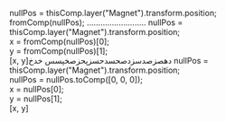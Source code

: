 nullPos = thisComp.layer("Magnet").transform.position;  
fromComp(nullPos);
..........................
nullPos = thisComp.layer("Magnet").transform.position;  
x = fromComp(nullPos)[0];  
y = fromComp(nullPos)[1];  
[x, y]دهصزصدسزدصحسدحسزپحزصخپسس
خدخ
nullPos = thisComp.layer("Magnet").transform.position;  
nullPos = nullPos.toComp([0, 0, 0]);  
x = nullPos[0];  
y = nullPos[1];  
[x, y]
